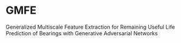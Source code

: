 # GMFE
Generalized Multiscale Feature Extraction for Remaining Useful Life Prediction of Bearings with Generative Adversarial Networks

